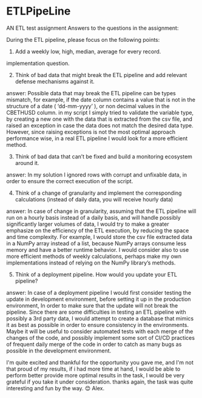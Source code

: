 # ETLPipeLine
AN ETL test assignment
Answers to the questions in the assignment:


During the ETL pipeline, please focus on the following points:
1.	Add a weekly low, high, median, average for every record.


implementation question.


2.	Think of bad data that might break the ETL pipeline and add relevant defense mechanisms against it.


answer:
Possible data that may break the ETL pipeline can be types mismatch, for example, if the date column contains a value that is not in the structure of a date ( ‘dd-mm-yyyy’ ), or non decimal values in the CBETHUSD column. in my script I simply tried to validate the variable type, by creating a new one with the data that is extracted from the csv file, and raised an exception in case the data does not match the desired data type. However, since raising exceptions is not the most optimal approach performance wise, in a real ETL pipeline I would look for a more efficient method. 

3.	Think of bad data that can’t be fixed and build a monitoring ecosystem around it.

answer:
In my solution I ignored rows with corrupt and unfixable data, in order to ensure the correct execution of the script. 

4.	Think of a change of granularity and implement the corresponding calculations (instead of daily data, you will receive hourly data)


answer:
In case of change in granularity, assuming that the ETL pipeline will run on a hourly basis instead of a daily basis, and will handle possibly significantly larger volumes of data, I would try to make a greater emphasize on the efficiency of the ETL execution, by reducing the space and time complexity. For example, I would store the csv file extracted data in a NumPy array instead of a list, because NumPy arrays consume less memory and have a better runtime behavior. I would consider also to use more efficient methods of weekly calculations, perhaps make my own implementations instead of relying on the NumPy library’s methods.


5.	Think of a deployment pipeline. How would you update your ETL pipeline?


answer: 
In case of a deployment pipeline I would first consider testing the update in development environment, before setting it up in the production environment, In order to make sure that the update will not break the pipeline. Since there are some difficulties in testing an  ETL pipeline with possibly a 3rd party data, I would attempt to create a database that mimics it as best as possible in order to ensure consistency in the environments. Maybe it will be useful to consider automated tests with each merge of the changes of the code, and possibly implement some sort of CI/CD practices of frequent daily merge of the code in order to catch as many bugs as possible in the development environment.


I'm quite excited and thankful for the opportunity you gave me, and I'm not that proud of my results, if i had more time at hand, I would be able to perform better provide more optimal results in the task, I would be very grateful if you take it under consideration.
thanks again, 
the task was quite interesting and fun by the way. 😊 
Alex. 

